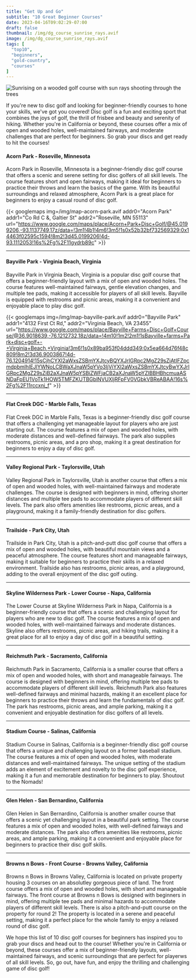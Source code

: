 ```yaml
---
title: "Get Up and Go"
subtitle: "10 Great Beginner Courses"
date: 2023-04-16T09:02:29-07:00
draft: false
thumbnail: /img/dg_course_sunrise_rays.avif
image: /img/dg_course_sunrise_rays.avif
tags: [
  "top10",
  "beginners",
  "gold-country",
  "courses"
]
---
```

![Sunrising on a wooded golf course with sun rays shooting through the trees](/img/dg_course_sunrise_rays.avif)

If you're new to disc golf and looking for beginner-friendly courses to hone your skills, we've got you covered! Disc golf is a fun and exciting sport that combines the joys of golf, the thrill of frisbee and beauty and serenity of hiking. Whether you're in California or beyond, these courses offer a mix of open and wooded holes, well-maintained fairways, and moderate challenges that are perfect for beginners. So grab your discs and get ready to hit the courses!

#### Acorn Park - Roseville, Minnesota

Acorn Park in Roseville, Minnesota is a beginner-friendly disc golf course that offers a scenic and serene setting for disc golfers of all skill levels. The course features short and open fairways, making it ideal for beginners to practice their throws and learn the basics of the game. With its beautiful surroundings and relaxed atmosphere, Acorn Park is a great place for beginners to enjoy a casual round of disc golf.

{{< googlemaps img=/img/map-acorn-park.avif addr0="Acorn Park" addr1="Co Rd C &, Galtier St" addr2="Roseville, MN 55113" url="https://www.google.com/maps/place/Acorn+Park+Disc+Golf/@45.0199206,-93.1137749,17z/data=!3m1!4b1!4m6!3m5!1s0x52b32bf732569329:0x14463f02595c1594!8m2!3d45.0199206!4d-93.1112053!16s%2Fg%2F11gydrb89c" >}}

---

#### Bayville Park - Virginia Beach, Virginia

Bayville Park in Virginia Beach, Virginia is a popular disc golf course that offers a beginner-friendly layout with a mix of open and wooded holes. The course features well-maintained fairways, gentle elevation changes, and multiple tee pads, making it accessible for players of all skill levels. Bayville is equipped with restrooms and picnic areas, making it a convenient and enjoyable place to play disc golf.

{{< googlemaps img=/img/map-bayville-park.avif addr0="Bayville Park" addr1="4132 First Ct Rd," addr2="Virginia Beach, VA 23455" url="https://www.google.com/maps/place/Bayville+Farms+Disc+Golf+Course/@36.9018639,-76.1212732,18z/data=!4m10!1m2!2m1!1sBayville+farms+Park+disc+golf+-+Virginia+Beach,+Virginia!3m6!1s0x89ba953f04ddd349:0x5ea664d76f48c809!8m2!3d36.9003867!4d-76.1204914!15sCjhCYXl2aWxsZSBmYXJtcyBQYXJrIGRpc2MgZ29sZiAtIFZpcmdpbmlhIEJlYWNoLCBWaXJnaW5pYVo3IjViYXl2aWxsZSBmYXJtcyBwYXJrIGRpc2MgZ29sZiB2aXJnaW5pYSBiZWFjaCB2aXJnaW5pYZIBBHBhcmuaASNDaFpEU1VoTk1HOW5TMFZKUTBGblNVUXljRFpFV0VGbkVBReABAA!16s%2Fg%2F11rccxnj_f" >}}

---

#### Flat Creek DGC - Marble Falls, Texas

Flat Creek DGC in Marble Falls, Texas is a beginner-friendly disc golf course that offers a challenging yet manageable layout for players who are just starting out. The course features a mix of open and wooded holes, with moderate distances and well-defined fairways. The park also supplies restrooms, picnic areas, and a pro shop, making it a great destination for beginners to enjoy a day of disc golf.

---

#### Valley Regional Park - Taylorsville, Utah

Valley Regional Park in Taylorsville, Utah is another course that offers a mix of open and wooded holes, with well-maintained fairways and moderate challenges. The course is designed with beginners in mind, offering shorter distances and multiple tee pads to accommodate players of different skill levels. The park also offers amenities like restrooms, picnic areas, and a playground, making it a family-friendly destination for disc golfers.

---

#### Trailside - Park City, Utah

Trailside in Park City, Utah is a pitch-and-putt disc golf course that offers a mix of open and wooded holes, with beautiful mountain views and a peaceful atmosphere. The course features short and manageable fairways, making it suitable for beginners to practice their skills in a relaxed environment. Trailside also has restrooms, picnic areas, and a playground, adding to the overall enjoyment of the disc golf outing.

---

#### Skyline Wilderness Park - Lower Course - Napa, California

The Lower Course at Skyline Wilderness Park in Napa, California is a beginner-friendly course that offers a scenic and challenging layout for players who are new to disc golf. The course features a mix of open and wooded holes, with well-maintained fairways and moderate distances. Skyline also offers restrooms, picnic areas, and hiking trails, making it a great place for all to enjoy a day of disc golf in a beautiful setting.

---

#### Reichmuth Park - Sacramento, California

Reichmuth Park in Sacramento, California is a smaller course that offers a mix of open and wooded holes, with short and manageable fairways. The course is designed with beginners in mind, offering multiple tee pads to accommodate players of different skill levels. Reichmuth Park also features well-defined fairways and minimal hazards, making it an excellent place for beginners to practice their throws and learn the fundamentals of disc golf. The park has restrooms, picnic areas, and ample parking, making it a convenient and enjoyable destination for disc golfers of all levels.

---

#### Stadium Course - Salinas, California

Stadium Course in Salinas, California is a beginner-friendly disc golf course that offers a unique and challenging layout on a former baseball stadium. The course features a mix of open and wooded holes, with moderate distances and well-maintained fairways. The unique setting of the stadium adds an element of excitement and novelty to the disc golf experience, making it a fun and memorable destination for beginners to play. Shoutout to the Nomads!

---

#### Glen Helen - San Bernardino, California

Glen Helen in San Bernardino, California is another smaller course that offers a scenic yet challenging layout in a beautiful park setting. The course features a mix of open and wooded holes, with well-defined fairways and moderate distances. The park also offers amenities like restrooms, picnic areas, and ample parking, making it a convenient and enjoyable place for beginners to practice their disc golf skills.

---

#### Browns n Bows - Front Course - Browns Valley, California

Browns n Bows in Browns Valley, California is located on private property housing 3 courses on an absolutley gorgeous piece of land.  The front course offers a mix of open and wooded holes, with short and manageable fairways. The front course at Browns n Bows is designed with beginners in mind, offering multiple tee pads and minimal hazards to accommodate players of different skill levels. There is also a pitch-and-putt course on the property for round 2! The property is located in a serene and peaceful setting, making it a perfect place for the whole family to enjoy a relaxed round of disc golf.

We hope this list of 10 disc golf courses for beginners has inspired you to grab your discs and head out to the course! Whether you're in California or beyond, these courses offer a mix of beginner-friendly layouts, well-maintained fairways, and scenic surroundings that are perfect for playerws of all skill levels. So, go out, have fun, and enjoy the thrilling and challenging game of disc golf!

